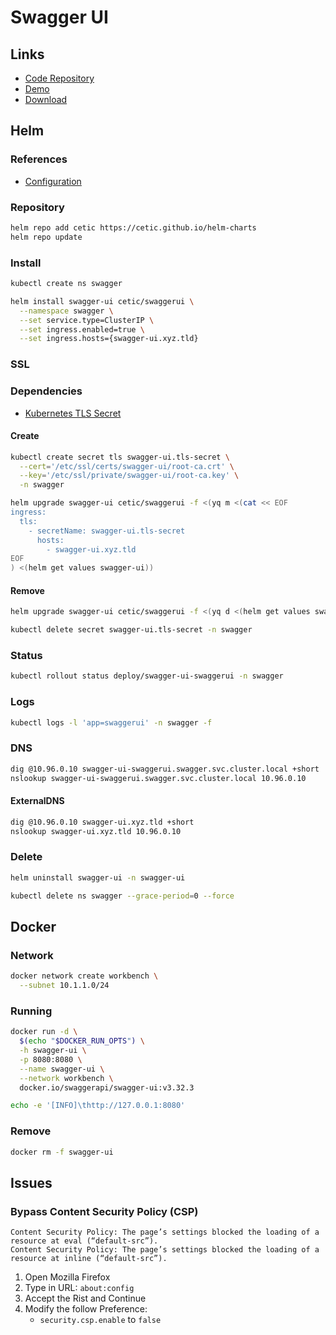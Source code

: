 # Swagger UI

<!--
https://linkedin.com/learning/building-apis-with-swagger-and-the-openapi-specification/open-source-tools
-->

## Links

- [Code Repository](https://github.com/swagger-api/swagger-ui)
- [Demo](https://petstore.swagger.io)
- [Download](https://swagger.io/tools/swagger-ui/download/)

## Helm

### References

- [Configuration](https://github.com/cetic/helm-swagger-ui#configuration)

### Repository

```sh
helm repo add cetic https://cetic.github.io/helm-charts
helm repo update
```

### Install

```sh
kubectl create ns swagger
```

```sh
helm install swagger-ui cetic/swaggerui \
  --namespace swagger \
  --set service.type=ClusterIP \
  --set ingress.enabled=true \
  --set ingress.hosts={swagger-ui.xyz.tld}
```

### SSL

### Dependencies

- [Kubernetes TLS Secret](/k8s-tls-secret.md)

#### Create

```sh
kubectl create secret tls swagger-ui.tls-secret \
  --cert='/etc/ssl/certs/swagger-ui/root-ca.crt' \
  --key='/etc/ssl/private/swagger-ui/root-ca.key' \
  -n swagger
```

```sh
helm upgrade swagger-ui cetic/swaggerui -f <(yq m <(cat << EOF
ingress:
  tls:
    - secretName: swagger-ui.tls-secret
      hosts:
        - swagger-ui.xyz.tld
EOF
) <(helm get values swagger-ui))
```

#### Remove

```sh
helm upgrade swagger-ui cetic/swaggerui -f <(yq d <(helm get values swagger-ui) ingress.tls)

kubectl delete secret swagger-ui.tls-secret -n swagger
```

### Status

```sh
kubectl rollout status deploy/swagger-ui-swaggerui -n swagger
```

### Logs

```sh
kubectl logs -l 'app=swaggerui' -n swagger -f
```

### DNS

```sh
dig @10.96.0.10 swagger-ui-swaggerui.swagger.svc.cluster.local +short
nslookup swagger-ui-swaggerui.swagger.svc.cluster.local 10.96.0.10
```

#### ExternalDNS

```sh
dig @10.96.0.10 swagger-ui.xyz.tld +short
nslookup swagger-ui.xyz.tld 10.96.0.10
```

### Delete

```sh
helm uninstall swagger-ui -n swagger-ui

kubectl delete ns swagger --grace-period=0 --force
```

## Docker

### Network

```sh
docker network create workbench \
  --subnet 10.1.1.0/24
```

### Running

```sh
docker run -d \
  $(echo "$DOCKER_RUN_OPTS") \
  -h swagger-ui \
  -p 8080:8080 \
  --name swagger-ui \
  --network workbench \
  docker.io/swaggerapi/swagger-ui:v3.32.3
```

```sh
echo -e '[INFO]\thttp://127.0.0.1:8080'
```

### Remove

```sh
docker rm -f swagger-ui
```

## Issues

### Bypass Content Security Policy (CSP)

```log
Content Security Policy: The page’s settings blocked the loading of a resource at eval (“default-src”).
Content Security Policy: The page’s settings blocked the loading of a resource at inline (“default-src”).
```

1. Open Mozilla Firefox
2. Type in URL: `about:config`
3. Accept the Rist and Continue
4. Modify the follow Preference:
   - `security.csp.enable` to `false`
